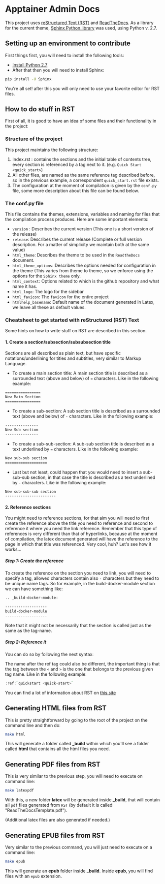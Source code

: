 # Apptainer Admin Docs

This project uses [reStructured Text (RST)](http://docutils.sourceforge.net/rst.html)
and [ReadTheDocs](https://readthedocs.org/). As a library for the current theme,
[Sphinx Python library](https://pypi.org/project/Sphinx/lt="PyPI") was used,
using Python v. 2.7.

## Setting up an environment to contribute

First things first, you will need to install the following tools:

- [Install Python 2.7](https://www.python.org/download/releases/2.7/)
- After that then you will need to install Sphinx:

```sh
pip install -U Sphinx
```

You're all set! after this you will only need to use your favorite editor for
RST files.

## How to do stuff in RST

First of all, it is good to have an idea of some files and their functionality
in the project:

### Structure of the project

This project maintains the following structure:

1. Index.rst : contains the sections and the initial table of contents tree,
every section is referenced by a tag next to it. (e.g. ``Quick Start <quick_start>``)
2. All other files, are named as the same reference tag described before, so in
the previous example, a correspondent ``quick_start.rst`` file exists.
3. The configuration at the moment of compilation is given by the ``conf.py``
file, some more description about this file can be found below.

### **The conf.py file**

This file contains the themes, extensions, variables and naming for files that
the compilation process produces. Here are some important elements:

- ``version`` : Describes the current version (This one is a short version of
    the release)
- ``release``: Describes the current release (Complete or full version
    description. For a matter of simplicity we maintain both at the same value)
- ``html_theme``: Describes the theme to be used in the ``ReadtheDocs`` document.
- ``html_theme_options``: Describes the options needed for configuration in the
    theme (This varies from theme to theme, so we enforce using the options for
    the ``Sphinx theme`` only.
- ``html_context``: Options related to which is the github repository and what
    name it has.
- ``html_logo``: The logo for the sidebar
- ``html_favicon``: The ``favicon`` for the entire project
- ``htmlhelp_basename``: Default name of the document generated in Latex, we
    leave all these as default values.

### **Cheatsheet to get started with reStructured (RST) Text**

Some hints on how to write stuff on RST are described in this section.

#### **1. Create a section/subsection/subsubsection title**

Sections are all described as plain text, but have specific
notations/underlining for titles and subtitles, very similar to Markup Language.

- To create a main section title: A main section title is described as a
surrounded text (above and below) of ``=`` characters. Like in the following
example:

```sh
================
New Main Section
================
```

- To create a sub-section: A sub section title is described as a surrounded text
(above and below) of ``-`` characters. Like in the following example:

```sh
---------------
New Sub section
---------------
```

- To create a sub-sub-section: A sub-sub section title is described as a text
underlined by ``=`` characters. Like in the following example:

```sh
New sub-sub section
===================
```

- Last but not least, could happen that you would need to insert a sub-sub-sub
section, in that case the title is described as a text underlined by ``-``
characters. Like in the following example:

```sh
New sub-sub-sub section
-----------------------
```

#### 2. Reference sections

You might need to reference sections, for that aim you will need to first create
the reference above the title you need to reference and second to reference it
where you need the link reference. Remember that this type of references is very
different than that of hyperlinks, because at the moment of compilation, the
latex document generated will have the reference to the page in which that title
was referenced. Very cool, huh? Let's see how it works...

##### Step 1: Create the reference

To create the reference on the section you need to link, you will need to
specify a tag, allowed characters contain also ``-`` characters but they need to
be unique name tags. So for example, in the build-docker-module section we can
have something like:  

```sh
.. _build-docker-module:

-------------------
build-docker-module
-------------------
```

Note that it might not be necessarily that the section is called just as the
same as the tag-name.

##### Step 2: Reference it

You can do so by following the next syntax:

The name after the ref tag could also be different, the important thing is that
the tag between the ``<`` and ``>`` is the one that belongs to the previous
given tag name. Like in the following example:

```sh
:ref:`quickstart <quick-start>`
```

You can find a lot of information about RST on
[this site](http://docutils.sourceforge.net/docs/ref/rst/restructuredtext.html)

## Generating HTML files from RST

This is pretty straightforward by going to the root of the project on the
command line and then do:

```sh
make html
```

This will generate a folder called **_build** within which you'll see a folder
called **html** that contains all the html files you need.

## Generating PDF files from RST

This is very similar to the previous step, you will need to execute on command
line:

```sh
make latexpdf
```

With this, a new folder **latex** will be generated inside **_build**,
that will contain all `pdf` files generated from `RST`
(by default it is called "ReadTheDocsTemplate.pdf").

(Additional latex files are also generated if needed.)

## Generating EPUB files from RST

Very similar to the previous command, you will just need to execute on a command
line:

```sh
make epub
```

This will generate an **epub** folder inside **_build**. Inside **epub**,
you will find files with an `epub` extension.
